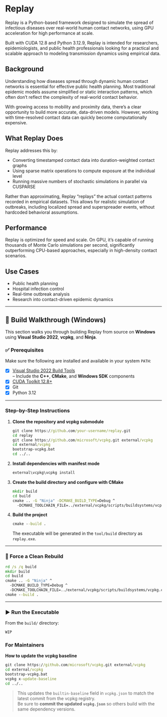 # Replay

Replay is a Python-based framework designed to simulate the spread of infectious diseases over real-world human contact networks, using GPU acceleration for high performance at scale.

Built with CUDA 12.8 and Python 3.12.9, Replay is intended for researchers, epidemiologists, and public health professionals looking for a practical and scalable approach to modeling transmission dynamics using empirical data.

## Background

Understanding how diseases spread through dynamic human contact networks is essential for effective public health planning. Most traditional epidemic models assume simplified or static interaction patterns, which often don’t reflect the complexity of real-world contact behavior.

With growing access to mobility and proximity data, there’s a clear opportunity to build more accurate, data-driven models. However, working with time-resolved contact data can quickly become computationally expensive.

## What Replay Does

Replay addresses this by:

- Converting timestamped contact data into duration-weighted contact graphs  
- Using sparse matrix operations to compute exposure at the individual level  
- Running massive numbers of stochastic simulations in parallel via CUSPARSE  

Rather than approximating, Replay “replays” the actual contact patterns recorded in empirical datasets. This allows for realistic simulation of outbreaks, including localized spread and superspreader events, without hardcoded behavioral assumptions.

## Performance

Replay is optimized for speed and scale. On GPU, it’s capable of running thousands of Monte Carlo simulations per second, significantly outperforming CPU-based approaches, especially in high-density contact scenarios.

## Use Cases

- Public health planning  
- Hospital infection control  
- Real-time outbreak analysis  
- Research into contact-driven epidemic dynamics  

---

## 🔧 Build Walkthrough (Windows)

This section walks you through building Replay from source on **Windows** using **Visual Studio 2022**, **vcpkg**, and **Ninja**.

### ✅ Prerequisites

Make sure the following are installed and available in your system `PATH`:

- [x] [Visual Studio 2022 Build Tools](https://visualstudio.microsoft.com/visual-cpp-build-tools/)  
  – Include the **C++**, **CMake**, and **Windows SDK** components  
- [x] [CUDA Toolkit 12.8+](https://developer.nvidia.com/cuda-toolkit)  
- [x] Git  
- [x] Python 3.12  

---

### Step-by-Step Instructions

1. **Clone the repository and vcpkg submodule**  
   ```bat
   git clone https://github.com/your-username/replay.git
   cd replay
   git clone https://github.com/microsoft/vcpkg.git external/vcpkg
   cd external/vcpkg
   bootstrap-vcpkg.bat
   cd ../..

2. **Install dependencies with manifest mode**

    ```bat
    external\vcpkg\vcpkg install
    ```

3. **Create the build directory and configure with CMake**

    ```bat
    mkdir build
    cd build
    cmake .. -G "Ninja" -DCMAKE_BUILD_TYPE=Debug ^
      -DCMAKE_TOOLCHAIN_FILE=../external/vcpkg/scripts/buildsystems/vcpkg.cmake
    ```

4. **Build the project**

    ```bat
    cmake --build .
    ```

    The executable will be generated in the `tool/build` directory as `replay.exe`.

---

### :repeat: Force a Clean Rebuild

```bat
rd /s /q build
mkdir build
cd build
cmake .. -G "Ninja" ^
  -DCMAKE_BUILD_TYPE=Debug ^
  -DCMAKE_TOOLCHAIN_FILE=../external/vcpkg/scripts/buildsystems/vcpkg.cmake
cmake --build .
```

---

### :arrow_forward: Run the Executable

From the `build/` directory:

```bat
WIP
```

### For Maintainers

**How to update the vcpkg baseline**

```bat
git clone https://github.com/microsoft/vcpkg.git external/vcpkg
cd external/vcpkg
bootstrap-vcpkg.bat
vcpkg x-update-baseline
cd ../..
```

> This updates the `builtin-baseline` field in `vcpkg.json` to match the latest commit from the vcpkg registry.  
> Be sure to **commit the updated `vcpkg.json`** so others build with the same dependency versions.

